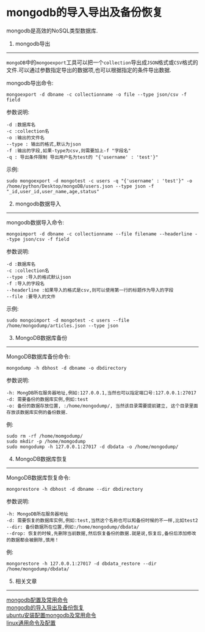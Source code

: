 mongodb的导入导出及备份恢复
===

<div class="jumbotron">
<p>mongodb是高效的NoSQL类型数据库.</p>  
</div>

1. mongodb导出
---

`mongoDB`中的`mongoexport`工具可以把一个`collection`导出成`JSON`格式或`CSV`格式的文件.可以通过参数指定导出的数据项,也可以根据指定的条件导出数据.  

mongodb导出命令:

	mongoexport -d dbname -c collectionname -o file --type json/csv -f field
	
参数说明:   

	-d :数据库名
	-c :collection名
	-o :输出的文件名
	--type : 输出的格式,默认为json
	-f :输出的字段,如果-type为csv,则需要加上-f "字段名"
	-q : 导出条件限制 导出用户名为test的 "{'username' : 'test'}"
		
示例:   

	sudo mongoexport -d mongotest -c users -q "{'username' : 'test'}" -o /home/python/Desktop/mongoDB/users.json --type json -f  "_id,user_id,user_name,age,status" 
 
2. mongodb数据导入
---

mongodb数据导入命令:

	mongoimport -d dbname -c collectionname --file filename --headerline --type json/csv -f field
		
参数说明:

	-d :数据库名
	-c :collection名
	--type :导入的格式默认json
	-f :导入的字段名
	--headerline :如果导入的格式是csv,则可以使用第一行的标题作为导入的字段
	--file :要导入的文件
 
示例:   
	
	sudo mongoimport -d mongotest -c users --file /home/mongodump/articles.json --type json
 

3. MongoDB数据库备份
---
MongoDB数据库备份命令:

    mongodump -h dbhost -d dbname -o dbdirectory
	
参数说明:

	-h: MongDB所在服务器地址,例如:127.0.0.1,当然也可以指定端口号:127.0.0.1:27017
	-d: 需要备份的数据库实例,例如:test
	-o: 备份的数据存放位置, :/home/mongodump/, 当然该目录需要提前建立, 这个目录里面存放该数据库实例的备份数据.
 
例:   	

	sudo rm -rf /home/momgodump/
	sudo mkdir -p /home/momgodump
	sudo mongodump -h 127.0.0.1:27017 -d dbdata -o /home/mongodump/
        
4. MongoDB数据库恢复
---
MongoDB数据库恢复命令:

	mongorestore -h dbhost -d dbname --dir dbdirectory
 
参数说明:

	-h: MongoDB所在服务器地址
	-d: 需要恢复的数据库实例,例如:test,当然这个名称也可以和备份时候的不一样,比如test2
	--dir: 备份数据所在位置,例如:/home/mongodump/dbdata/
	--drop: 恢复的时候,先删除当前数据,然后恢复备份的数据.就是说,恢复后,备份后添加修改的数据都会被删除,慎用！
	
例:   

	mongorestore -h 127.0.0.1:27017 -d dbdata_restore --dir /home/mongodump/dbdata/
	
5. 相关文章
---

[mongodb配置及常用命令](http://localhost/article/linux/common/mongodb配置及常用命令.html)   
[mongodb的导入导出及备份恢复](http://localhost/article/linux/common/mongodb的导入导出及备份恢复.html)   
[ubuntu安装配置mongodb及常用命令](http://localhost/article/linux/ubuntu/ubuntu安装配置mongodb及常用命令.html)   
[linux通用命令及配置](http://localhost/article/linux/common/index.html)    